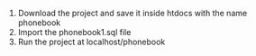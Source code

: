1) Download the project and save it inside htdocs with the name phonebook
2) Import the phonebook1.sql file
3) Run the project at localhost/phonebook
